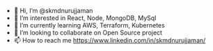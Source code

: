 - 👋 Hi, I’m @skmdnurujjaman
- 👀 I’m interested in React, Node, MongoDB, MySql
- 🌱 I’m currently learning AWS, Terraform, Kubernetes
- 💞️ I’m looking to collaborate on Open Source project
- 📫 How to reach me https://www.linkedin.com/in/skmdnurujjaman/
<!---
skmdnurujjaman/skmdnurujjaman is a ✨ special ✨ repository because its `README.md` (this file) appears on your GitHub profile.
You can click the Preview link to take a look at your changes.
--->
